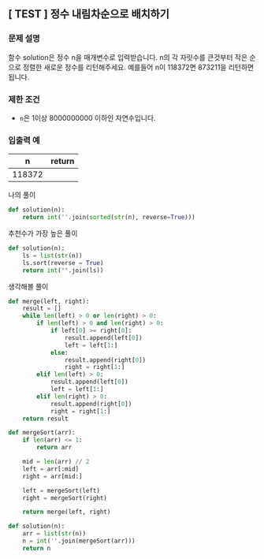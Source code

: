 ## [ TEST ] 정수 내림차순으로 배치하기

### **문제 설명**

함수 solution은 정수 n을 매개변수로 입력받습니다. n의 각 자릿수를 큰것부터 작은 순으로 정렬한 새로운 정수를 리턴해주세요. 예를들어 n이 118372면 873211을 리턴하면 됩니다.

### 제한 조건

- `n`은 1이상 8000000000 이하인 자연수입니다.

### 입출력 예

| n | return |
| --- | --- |
| 118372 |  |

나의 풀이

```python
def solution(n):
    return int(''.join(sorted(str(n), reverse=True)))
```

추천수가 가장 높은 풀이

```python
def solution(n):
    ls = list(str(n))
    ls.sort(reverse = True)
    return int("".join(ls))
```

생각해볼 풀이

```python
def merge(left, right):
    result = []
    while len(left) > 0 or len(right) > 0:
        if len(left) > 0 and len(right) > 0:
            if left[0] >= right[0]:
                result.append(left[0])
                left = left[1:]
            else:
                result.append(right[0])
                right = right[1:]
        elif len(left) > 0:
            result.append(left[0])
            left = left[1:]
        elif len(right) > 0:
            result.append(right[0])
            right = right[1:]
    return result

def mergeSort(arr):
    if len(arr) <= 1:
        return arr

    mid = len(arr) // 2
    left = arr[:mid]
    right = arr[mid:]

    left = mergeSort(left)
    right = mergeSort(right)

    return merge(left, right)

def solution(n):
    arr = list(str(n))
    n = int(''.join(mergeSort(arr)))
    return n
```